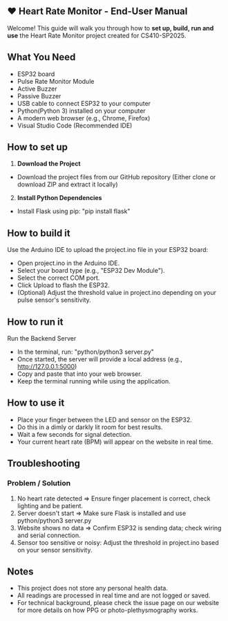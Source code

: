 ## ❤️ Heart Rate Monitor - End-User Manual
Welcome! This guide will walk you through how to **set up, build, run and use** the Heart Rate Monitor project created for CS410-SP2025.

## What You Need
- ESP32 board 
- Pulse Rate Monitor Module
- Active Buzzer
- Passive Buzzer
- USB cable to connect ESP32 to your computer
- Python(Python 3) installed on your computer
- A modern web browser (e.g., Chrome, Firefox)
- Visual Studio Code (Recommended IDE)

## How to set up
1. **Download the Project**
- Download the project files from our GitHub repository (Either clone or download ZIP and extract it locally)
2. **Install Python Dependencies**
- Install Flask using pip: "pip install flask"

## How to build it
Use the Arduino IDE to upload the project.ino file in your ESP32 board:
- Open project.ino in the Arduino IDE.
- Select your board type (e.g., "ESP32 Dev Module").
- Select the correct COM port.
- Click Upload to flash the ESP32. 
- (Optional) Adjust the threshold value in project.ino depending on your pulse sensor's sensitivity.

## How to run it
Run the Backend Server
- In the terminal, run: "python/python3 server.py"
- Once started, the server will provide a local address (e.g., http://127.0.0.1:5000)
- Copy and paste that into your web browser.
- Keep the terminal running while using the application.

## How to use it
- Place your finger between the LED and sensor on the ESP32.
- Do this in a dimly or darkly lit room for best results.
- Wait a few seconds for signal detection.
- Your current heart rate (BPM) will appear on the website in real time.

## Troubleshooting
### Problem / Solution 
1. No heart rate detected
=> Ensure finger placement is correct, check lighting and be patient.
2. Server doesn't start
=> Make sure Flask is installed and use python/python3 server.py
3. Website shows no data
=> Confirm ESP32 is sending data; check wiring and serial connection.
4. Sensor too sensitive or noisy: Adjust the threshold in project.ino based on your sensor sensitivity.

## Notes
- This project does not store any personal health data.
- All readings are processed in real time and are not logged or saved.
- For technical background, please check the issue page on our website for more details on how PPG or photo-plethysmography works.
